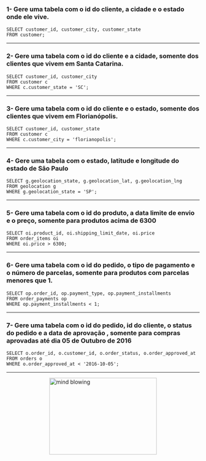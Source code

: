 ### 1- Gere uma tabela com o id do cliente, a cidade e o estado onde ele vive.
````
SELECT customer_id, customer_city, customer_state 
FROM customer;
````
___
### 2- Gere uma tabela com o id do cliente e a cidade, somente dos clientes que vivem em Santa Catarina.
```
SELECT customer_id, customer_city
FROM customer c
WHERE c.customer_state = 'SC';
```
___
### 3- Gere uma tabela com o id do cliente e o estado, somente dos clientes que vivem em Florianópolis.
```
SELECT customer_id, customer_state
FROM customer c 
WHERE c.customer_city = 'florianopolis';
```
___
### 4- Gere uma tabela com o estado, latitude e longitude do estado de São Paulo
```
SELECT g.geolocation_state, g.geolocation_lat, g.geolocation_lng
FROM geolocation g
WHERE g.geolocation_state = 'SP';
```
___
### 5- Gere uma tabela com o id do produto, a data limite de envio e o preço, somente para produtos acima de 6300
```
SELECT oi.product_id, oi.shipping_limit_date, oi.price 
FROM order_items oi
WHERE oi.price > 6300;
```
___
### 6- Gere uma tabela com o id do pedido, o tipo de pagamento e o número de parcelas, somente para produtos com parcelas menores que 1.
```
SELECT op.order_id, op.payment_type, op.payment_installments 
FROM order_payments op 
WHERE op.payment_installments < 1;
```
___
### 7- Gere uma tabela com o id do pedido, id do cliente, o status do pedido e a data de aprovação , somente para compras aprovadas até dia 05 de Outubro de 2016
```
SELECT o.order_id, o.customer_id, o.order_status, o.order_approved_at
FROM orders o
WHERE o.order_approved_at < '2016-10-05';
```
___

<img src="https://media.giphy.com/media/twdrxCrIXkFhadahQE/giphy.gif?cid=ecf05e47gczh3iiypdf4038lsj2chaae4soitqv64iyeh6sk&ep=v1_gifs_search&rid=giphy.gif&ct=g" alt="mind blowing" width="280" height="200" style="display: block; margin: auto;">